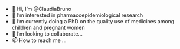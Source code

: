 - 👋 Hi, I’m @ClaudiaBruno
- 👀 I’m interested in pharmacoepidemiological research 
- 🌱 I’m currently doing a PhD on the quality use of medicines among children and pregnant women
- 💞️ I’m looking to collaborate...
- 📫 How to reach me ...

<!---
ClaudiaBruno/ClaudiaBruno is a ✨ special ✨ repository because its `README.md` (this file) appears on your GitHub profile.
You can click the Preview link to take a look at your changes.
--->
